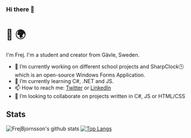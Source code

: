 ### Hi there 👋

# 👋 🌍

I'm Frej. I'm a student and creator from Gävle, Sweden.

- 🔭 I’m currently working on different school projects and SharpClock:clock3: which is an open-source Windows Forms Application.
- 🌱 I’m currently learning C#, .NET and JS.
- 📫 How to reach me: [Twitter](https://twitter.com/digitalismic19) or [LinkedIn](https://www.linkedin.com/in/frejbjornsson)
- 👯 I’m looking to collaborate on projects written in C#, JS or HTML/CSS


## Stats

![FrejBjornsson's github stats](https://github-readme-stats.vercel.app/api?username=FrejBjornsson&show_icons=true&theme=vue)
[![Top Langs](https://github-readme-stats.vercel.app/api/top-langs/?username=FrejBjornsson&layout=compact&theme=vue)](https://github.com/FrejBjornsson)


